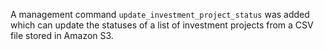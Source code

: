 A management command `update_investment_project_status` was added which can update the statuses of a list of investment projects from a CSV file stored in Amazon S3.
